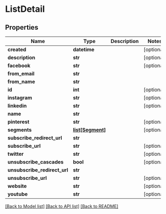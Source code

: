 # ListDetail

## Properties
Name | Type | Description | Notes
------------ | ------------- | ------------- | -------------
**created** | **datetime** |  | [optional] 
**description** | **str** |  | [optional] 
**facebook** | **str** |  | [optional] 
**from_email** | **str** |  | 
**from_name** | **str** |  | 
**id** | **int** |  | [optional] 
**instagram** | **str** |  | [optional] 
**linkedin** | **str** |  | [optional] 
**name** | **str** |  | 
**pinterest** | **str** |  | [optional] 
**segments** | [**list[Segment]**](Segment.md) |  | [optional] 
**subscribe_redirect_url** | **str** |  | 
**subscribe_url** | **str** |  | [optional] 
**twitter** | **str** |  | [optional] 
**unsubscribe_cascades** | **bool** |  | [optional] 
**unsubscribe_redirect_url** | **str** |  | 
**unsubscribe_url** | **str** |  | [optional] 
**website** | **str** |  | [optional] 
**youtube** | **str** |  | [optional] 

[[Back to Model list]](../README.md#documentation-for-models) [[Back to API list]](../README.md#documentation-for-api-endpoints) [[Back to README]](../README.md)


